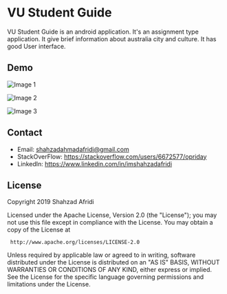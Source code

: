 # VU Student Guide

VU Student Guide is an android application. It's an assignment type application. It give brief information about australia city and culture. It has good User interface.  
## Demo

![Image 1](https://lh3.googleusercontent.com/_kPMGfmzTXeby2YcZF-wcY1TCwuhRihxyInDOMGa7EJePu9iFLKBa1WRCgLYmm_KcAmgXwReazOlzVs6vS7URm5Wtoe8SI4Yqf-e7ojFSnbCu7CSTDdDGzKouXUDI3U827YcWLBZwy7WjbvdCk_xFUDUX6WN4XWmQjb-yLA53tOFKuZa_AYdDg6EE3Or-4pl6DRfkUDApxyo1yhUMcoSMUfv4PPeMo9_9m5fiaEF1aUICg1RXpsZd5NGzWZUT530wcwRSwmL5q6jd_MzZpCRh1g0B6ctEIcwVKz3E5MWIjY0bpfIe3j-eINJiW0JNC9JsO0gSB_hwP1bVxAhJIF3BMJ2bUfxqj8HHW-OWcLXBAjo29uEXmGA-Ng5rCfM2xbGOYtwre-6obntBzr8M3AGJNKfQOmCQJkJVW71qU74vKNH8VIhEh3YCSQLVIDI1zEwAIKfxa8z-sKSNkeKuqnOA5YO_xzNDGHiIPvCfD5GjwsCiP_5f0x7UjeR7yU4Hn6-VGxmYb3GmXx81ZK6WcKY9U44PLgBiBZVr0Cck88RR2DsrgJ0JjYLkcqlknjb0Mj06FKE3GcIjL6JPQE__iAPsGgUdl3zz18NkkU7QhXeadfS-O9fhmrHfheIOisL3oMakezyTc4Ahy72gagfPEcbsv25EGOSKkM=w444-h888-no "Title")

![Image 2](https://lh3.googleusercontent.com/g4G5hUSSla_eWEnijbh3UF8UeOr52SG9MIK2wcTykVEOXLNJ1lbHtP5pd6jpXoMgM7MAasKWM8No0iWOMNX4Zn-n6Q4Li1jDLuUMzcQrS9_riq8N8zufOkfEGzZMolzSWVt-ME7uIQE7ooDnlASulWnbGSvjC91qXEX3CN7jBm1eAFxqu7XL1HP3x2OMEDdnmJHVDRH2r6X-t1gRwKIbMV9SI_STGLrwGvtwBvqij0xDsFgpJ6wMkGZxMRHNTvcQo-zCPYDOjoPTF67B5bitqmBB27xHrXul4WBHWueejPiixBq0lBQB3Y3XgNPgWMO-draLaPiuBul2jlaQRHAnk4Glr8nnGlHKIwOIMPtYyTLb5ZTfuXI1poKv-shEhDxlX3N_fanXrk86k6etAzvVroyR_4aUlhDrH9nNo2m76SUy9FkITcEudOSUQjQL8Ghd6wsoHDATYwBquS78FNFIbmQeMFkjeLMTk46lTAlwIt0gdp7kT_8h1BHZ9DDYDuEMjtgQTwH0V_fubns0we59l5glJejGL_blv9a6PgB75GZhtig6P48vJ9Ac-3WrdOPFand8ZFw_0pIqdMs3i10031JVqWZ1BzBqzohpruumoCqr0xQytYA1EhCDQ8K9SJ6o8aYgMV0-lcAupx_BFbJw2MVy7Syc_sU=w444-h888-no "Title")

![Image 3](https://lh3.googleusercontent.com/DpjEJoeLCz8vc15lHulyWlBNfZCn__iEwKAXnCLFTkxECerhw-IjejYWLyBrpXjuMNqvQZHjNSMGi6zI2Lfqwaazp5pN5RVr4uIvrWB--OCKITKUIIwEWMEbK_Mj1fOpCnAA5zopTN29vDpFvTUDP259-FQMr771kMHYhCxOd_taZyQ6PJDe01-x8wfpGZzZ0yuHGEarIvzzVP8B4LNjQFfcEmMhVd2mv_3Rdm8zUmr8I90-RSf21C0vdxRRR-6oMbVRUhp6aiAbyXBr_um1AozHavjjJZC13sPYspNRP5742HLJPMI8k1At8UOS3bbCMVJBRgBQ9Zw92U0KAKaJKu28f8w9t350muLc8RNStBE3dGbeor7C5k5WC30D5z5Xu3RrzoW8VAC43X0TIPKmGYeYUalJu_caZGhktOVC8XGU7zTl6lgdRpTyjYzonxx66prHUYAEisnZc1fU9qVN0cqmYQ1rhin1LikVT2Xs3ZCcJxdQzGFLEMLxpmWE4AnSRne3MWb1uVkjnxa2AXpRulDYtB4M6RulDfnpCtV1oxa5iuLHGS3grPQQeS-qAYP6ejrR4NXdgFMLLQm-xu-kd1uMQ9Ge7Hjic2kQnmdFBxxxT7OO52v16K-Il3M9j2aLFmaGWE0bHezrTHdI5YYaUHf1tFfDtzQ=w444-h888-no "Title")

## Contact

 - Email:     shahzadahmadafridi@gmail.com 
 - StackOverFlow: https://stackoverflow.com/users/6672577/opriday 
 - LinkedIn: https://www.linkedin.com/in/imshahzadafridi

## License

Copyright 2019 Shahzad Afridi

   Licensed under the Apache License, Version 2.0 (the "License");
   you may not use this file except in compliance with the License.
   You may obtain a copy of the License at

     http://www.apache.org/licenses/LICENSE-2.0

   Unless required by applicable law or agreed to in writing, software
   distributed under the License is distributed on an "AS IS" BASIS,
   WITHOUT WARRANTIES OR CONDITIONS OF ANY KIND, either express or implied.
   See the License for the specific language governing permissions and
   limitations under the License.



